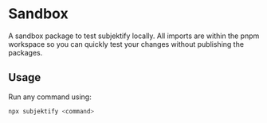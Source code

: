 # Sandbox

A sandbox package to test subjektify locally. All imports are within the pnpm workspace so you can quickly test your changes without publishing the packages.

## Usage

Run any command using:

```bash
npx subjektify <command>
```
